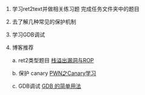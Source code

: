 1. 学习ret2text并做相关练习题
  完成任务文件夹中的题目
2. 去了解几种常见的保护机制
3. 学习GDB调试
4. 博客推荐

   a. ret2类型题目 [栈溢出漏洞与ROP](https://www.uf4te.cn/posts/e8388866.html)
   
   b. 保护 canary [PWN之Canary学习](https://www.cnblogs.com/ttxs69/p/pwn_canary.html)
   
   c. GDB调试 [GDB 的简单用法](https://blog.csdn.net/IO1n0/article/details/103388725)
